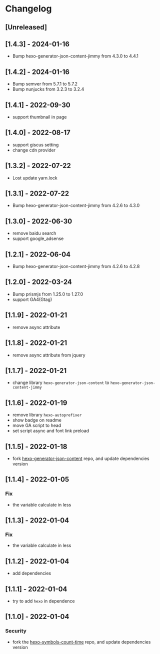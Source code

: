 # Changelog

## [Unreleased]

## [1.4.3] - 2024-01-16
- Bump hexo-generator-json-content-jimmy from 4.3.0 to 4.4.1

## [1.4.2] - 2024-01-16
- Bump semver from 5.7.1 to 5.7.2
- Bump nunjucks from 3.2.3 to 3.2.4

## [1.4.1] - 2022-09-30
- support thumbnail in page

## [1.4.0] - 2022-08-17
- support giscus setting
- change cdn provider

## [1.3.2] - 2022-07-22
- Lost update yarn.lock

## [1.3.1] - 2022-07-22
- Bump hexo-generator-json-content-jimmy from 4.2.6 to 4.3.0

## [1.3.0] - 2022-06-30
- remove baidu search
- support google_adsense

## [1.2.1] - 2022-06-04
- Bump hexo-generator-json-content-jimmy from 4.2.6 to 4.2.8

## [1.2.0] - 2022-03-24
- Bump prismjs from 1.25.0 to 1.27.0
- support GA4(Gtag)

## [1.1.9] - 2022-01-21
- remove async attribute

## [1.1.8] - 2022-01-21
- remove async attribute from jquery

## [1.1.7] - 2022-01-21
- change library `hexo-generator-json-content` to `hexo-generator-json-content-jimmy`

## [1.1.6] - 2022-01-19
- remove library `hexo-autoprefixer`
- show badge on readme
- move GA script to head
- set script async and font link preload

## [1.1.5] - 2022-01-18
- fork [hexo-generator-json-content](https://github.com/alexbruno/hexo-generator-json-content) repo, and update dependencies version

## [1.1.4] - 2022-01-05
### Fix
- the variable calculate in less

## [1.1.3] - 2022-01-04
### Fix
- the variable calculate in less

## [1.1.2] - 2022-01-04
- add dependencies

## [1.1.1] - 2022-01-04
- try to add `hexo` in dependence

## [1.1.0] - 2022-01-04
### Security
- fork the [hexo-symbols-count-time](https://github.com/jiaming0708/hexo-symbols-count-time) repo, and update dependencies version